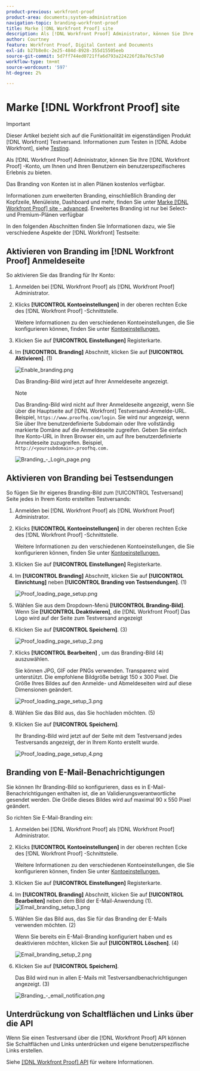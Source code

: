 ```yaml
---
product-previous: workfront-proof
product-area: documents;system-administration
navigation-topic: branding-workfront-proof
title: Marke [!DNL Workfront Proof] site
description: Als [!DNL Workfront Proof] Administrator, können Sie Ihre [!DNL Workfront Proof] -Konto, um Ihnen und Ihren Benutzern ein benutzerspezifischeres Erlebnis zu bieten.
author: Courtney
feature: Workfront Proof, Digital Content and Documents
exl-id: b27b8e8c-2e25-484d-8928-355d15505eeb
source-git-commit: 5d7ff744ed0721ffa6d793a224226f28a76c57a0
workflow-type: tm+mt
source-wordcount: '597'
ht-degree: 2%

---
```


# Marke [!DNL Workfront Proof] site

>[!IMPORTANT]
>
>Dieser Artikel bezieht sich auf die Funktionalität im eigenständigen Produkt [!DNL Workfront] Testversand. Informationen zum Testen in [!DNL Adobe Workfront], siehe [Testing](../../../review-and-approve-work/proofing/proofing.md).

Als [!DNL Workfront Proof] Administrator, können Sie Ihre [!DNL Workfront Proof] -Konto, um Ihnen und Ihren Benutzern ein benutzerspezifischeres Erlebnis zu bieten.

Das Branding von Konten ist in allen Plänen kostenlos verfügbar.

Informationen zum erweiterten Branding, einschließlich Branding der Kopfzeile, Menüleiste, Dashboard und mehr, finden Sie unter [Marke [!DNL Workfront Proof] site - advanced](../../../workfront-proof/wp-acct-admin/branding/brand-wp-site-advanced.md). Erweitertes Branding ist nur bei Select- und Premium-Plänen verfügbar

In den folgenden Abschnitten finden Sie Informationen dazu, wie Sie verschiedene Aspekte der [!DNL Workfront] Testseite:

## Aktivieren von Branding im [!DNL Workfront Proof] Anmeldeseite

So aktivieren Sie das Branding für Ihr Konto:

1. Anmelden bei [!DNL Workfront Proof] als [!DNL Workfront Proof] Administrator.
1. Klicks **[!UICONTROL Kontoeinstellungen]** in der oberen rechten Ecke des [!DNL Workfront Proof] -Schnittstelle.

   Weitere Informationen zu den verschiedenen Kontoeinstellungen, die Sie konfigurieren können, finden Sie unter [Kontoeinstellungen.](https://support.workfront.com/hc/en-us/sections/115000912147-Account-Settings)

1. Klicken Sie auf **[!UICONTROL Einstellungen]** Registerkarte.
1. Im **[!UICONTROL Branding]** Abschnitt, klicken Sie auf **[!UICONTROL Aktivieren]**. (1)

   ![Enable_branding.png](assets/enable-branding-350x177.png)

   Das Branding-Bild wird jetzt auf Ihrer Anmeldeseite angezeigt.

   >[!NOTE]
   >
   >Das Branding-Bild wird nicht auf Ihrer Anmeldeseite angezeigt, wenn Sie über die Hauptseite auf [!DNL Workfront] Testversand-Anmelde-URL. Beispiel, `https://www.proofhq.com/login`. Sie wird nur angezeigt, wenn Sie über Ihre benutzerdefinierte Subdomain oder Ihre vollständig markierte Domäne auf die Anmeldeseite zugreifen. Geben Sie einfach Ihre Konto-URL in Ihren Browser ein, um auf Ihre benutzerdefinierte Anmeldeseite zuzugreifen. Beispiel, `http://<yoursubdomain>.proofhq.com.` <!--For more information about fully branded domains, see "Fully Branded Domains" in the article [Configure a branded domain in [!DNL Workfront Proof]](../../../workfront-proof/wp-acct-admin/branding/configure-branded-domain-in-wp.md).-->

   ![Branding_-_Login_page.png](assets/branding---login-page-350x198.png)

## Aktivieren von Branding bei Testsendungen

So fügen Sie Ihr eigenes Branding-Bild zum [!UICONTROL Testversand] Seite jedes in Ihrem Konto erstellten Testversands:

1. Anmelden bei [!DNL Workfront Proof] als [!DNL Workfront Proof] Administrator.
1. Klicks **[!UICONTROL Kontoeinstellungen]** in der oberen rechten Ecke des [!DNL Workfront Proof] -Schnittstelle.

   Weitere Informationen zu den verschiedenen Kontoeinstellungen, die Sie konfigurieren können, finden Sie unter [Kontoeinstellungen.](https://support.workfront.com/hc/en-us/sections/115000912147-Account-Settings)

1. Klicken Sie auf **[!UICONTROL Einstellungen]** Registerkarte.
1. Im **[!UICONTROL Branding]** Abschnitt, klicken Sie auf **[!UICONTROL Einrichtung]** neben **[!UICONTROL Branding von Testsendungen]**. (1)

   ![Proof_loading_page_setup.png](assets/proof-loading-page-setup-350x159.png)

1. Wählen Sie aus dem Dropdown-Menü **[!UICONTROL Branding-Bild]**.
Wenn Sie **[!UICONTROL Deaktivieren]**, die [!DNL Workfront Proof] Das Logo wird auf der Seite zum Testversand angezeigt

1. Klicken Sie auf **[!UICONTROL Speichern]**. (3)

   ![Proof_loading_page_setup_2.png](assets/proof-loading-page-setup-2-350x164.png)

1. Klicks **[!UICONTROL Bearbeiten]** , um das Branding-Bild (4) auszuwählen.

   Sie können JPG, GIF oder PNGs verwenden. Transparenz wird unterstützt. Die empfohlene Bildgröße beträgt 150 x 300 Pixel. Die Größe Ihres Bildes auf den Anmelde- und Abmeldeseiten wird auf diese Dimensionen geändert.

   ![Proof_loading_page_setup_3.png](assets/proof-loading-page-setup-3-350x116.png)

1. Wählen Sie das Bild aus, das Sie hochladen möchten. (5)
1. Klicken Sie auf **[!UICONTROL Speichern]**.

   Ihr Branding-Bild wird jetzt auf der Seite mit dem Testversand jedes Testversands angezeigt, der in Ihrem Konto erstellt wurde.

   ![Proof_loading_page_setup_4.png](assets/proof-loading-page-setup-4-350x97.png)

## Branding von E-Mail-Benachrichtigungen

Sie können Ihr Branding-Bild so konfigurieren, dass es in E-Mail-Benachrichtigungen enthalten ist, die an Validierungsverantwortliche gesendet werden. Die Größe dieses Bildes wird auf maximal 90 x 550 Pixel geändert.

So richten Sie E-Mail-Branding ein:

1. Anmelden bei [!DNL Workfront Proof] als [!DNL Workfront Proof] Administrator.
1. Klicks **[!UICONTROL Kontoeinstellungen]** in der oberen rechten Ecke des [!DNL Workfront Proof] -Schnittstelle.

   Weitere Informationen zu den verschiedenen Kontoeinstellungen, die Sie konfigurieren können, finden Sie unter [Kontoeinstellungen.](https://support.workfront.com/hc/en-us/sections/115000912147-Account-Settings)

1. Klicken Sie auf **[!UICONTROL Einstellungen]** Registerkarte.
1. Im **[!UICONTROL Branding]** Abschnitt, klicken Sie auf **[!UICONTROL Bearbeiten]** neben dem Bild der E-Mail-Anwendung (1).
   ![Email_branding_setup_1.png](assets/email-branding-setup-1-350x227.png)

1. Wählen Sie das Bild aus, das Sie für das Branding der E-Mails verwenden möchten. (2)

   Wenn Sie bereits ein E-Mail-Branding konfiguriert haben und es deaktivieren möchten, klicken Sie auf **[!UICONTROL Löschen]**. (4)

   ![Email_branding_setup_2.png](assets/email-branding-setup-2-350x96.png)

1. Klicken Sie auf **[!UICONTROL Speichern]**.

   Das Bild wird nun in allen E-Mails mit Testversandbenachrichtigungen angezeigt. (3)

   ![Branding_-_email_notification.png](assets/branding---email-notification-350x195.png)

<!--
<h2 data-mc-conditions="QuicksilverOrClassic.Draft mode">Custom Sub-Domains</h2>
-->

<!--
<p data-mc-conditions="QuicksilverOrClassic.Draft mode">You can add your brand name to your Workfront Proof account URL. For example, your URL might look like this:</p>
-->

<!--
<p data-mc-conditions="QuicksilverOrClassic.Draft mode"><strong>http://yoursubdomain.proofhq.com</strong> </p>
-->

<!--
<p data-mc-conditions="QuicksilverOrClassic.Draft mode">This customization is also included in all your proof links, as well as in the 'From' email address for your proof notifications.</p>
-->

<!--
<p data-mc-conditions="QuicksilverOrClassic.Draft mode">For more information on how to set up a branded sub-domain, see <a href="../../../workfront-proof/wp-acct-admin/branding/configure-branded-domain-in-wp.md" class="MCXref xref">Configure a branded domain in Workfront Proof</a></p>
-->

## Unterdrückung von Schaltflächen und Links über die API

Wenn Sie einen Testversand über die [!DNL Workfront Proof] API können Sie Schaltflächen und Links unterdrücken und eigene benutzerspezifische Links erstellen.

Siehe [[!DNL Workfront Proof] API](https://api.proofhq.com/) für weitere Informationen.
